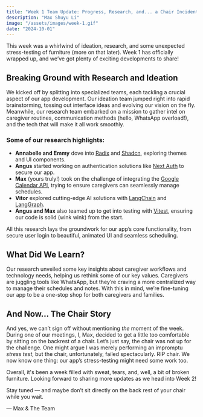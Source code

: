 ```yaml
---
title: "Week 1 Team Update: Progress, Research, and... a Chair Incident"
description: "Max Shuyu Li"
image: "/assets/images/week-1.gif"
date: "2024-10-01"
---
```


This week was a whirlwind of ideation, research, and some unexpected stress-testing of furniture (more on that later). Week 1 has officially wrapped up, and we’ve got plenty of exciting developments to share!

## Breaking Ground with Research and Ideation

We kicked off by splitting into specialized teams, each tackling a crucial aspect of our app development. Our ideation team jumped right into rapid brainstorming, tossing out interface ideas and evolving our vision on the fly. Meanwhile, our research team embarked on a mission to gather intel on caregiver routines, communication methods (hello, WhatsApp overload!), and the tech that will make it all work smoothly.

### Some of our research highlights:

- **Annabelle and Emmy** dove into [Radix](https://www.radix-ui.com/themes/docs/overview/getting-started) and [Shadcn](https://ui.shadcn.com/), exploring themes and UI components.
- **Angus** started working on authentication solutions like [Next Auth](https://next-auth.js.org/) to secure our app.
- **Max** (yours truly!) took on the challenge of integrating the [Google Calendar API](https://developers.google.com/calendar/api/guides/overview), trying to ensure caregivers can seamlessly manage schedules.
- **Vitor** explored cutting-edge AI solutions with [LangChain](https://www.langchain.com/) and [LangGraph](https://www.langchain.com/langgraph).
- **Angus and Max** also teamed up to get into testing with [Vitest](https://vitest.dev/), ensuring our code is solid (wink wink) from the start.

All this research lays the groundwork for our app’s core functionality, from secure user login to beautiful, animated UI and seamless scheduling.

## What Did We Learn?

Our research unveiled some key insights about caregiver workflows and technology needs, helping us rethink some of our key values. Caregivers are juggling tools like WhatsApp, but they’re craving a more centralized way to manage their schedules and notes. With this in mind, we’re fine-tuning our app to be a one-stop shop for both caregivers and families.

## And Now… The Chair Story

And yes, we can’t sign off without mentioning _the_ moment of the week. During one of our meetings, I, Max, decided to get a little too comfortable by sitting on the backrest of a chair. Let’s just say, the chair was not up for the challenge. One might argue I was merely performing an impromptu _stress test_, but the chair, unfortunately, failed spectacularly. RIP chair. We now know one thing: our app’s stress-testing might need some work too.

Overall, it's been a week filled with sweat, tears, and, well, a bit of broken furniture. Looking forward to sharing more updates as we head into Week 2!

Stay tuned — and maybe don’t sit directly on the back rest of your chair while you wait.

— Max & The Team